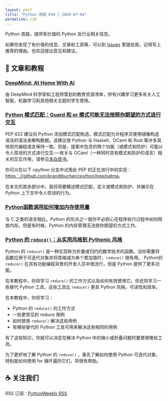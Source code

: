 ```yaml
---
layout: post
title: "Python 周报 #10 | 2020-07-04"
permalink: /10
---
```


Python 周报，提供有价值的 Python 及行业相关信息。

如果你发现了有价值的信息、文章和工具等，可以到 [Issues](https://github.com/qiwihui/PythonWeekly/issues) 里提给我，记得写上推荐的理由。也欢迎提出意见和建议。

<!-- ## :newspaper_roll: 新闻

Python 相关的新闻和观点。 -->

## :pencil: 文章和教程

### [DeepMind: At Home With AI](https://storage.googleapis.com/deepmind-media/research/New_AtHomeWithAI%20resources.pdf)

由 DeepMind 科学家和工程师策划的教育资源清单，供有兴趣学习更多有关人工智能，机器学习和其他相关主题的学生使用。

### [Python 模式匹配：Guard 和 or 模式可能无法按照你期望的方式进行交互](https://ncik-roberts.github.io/posts/pep622.html)

PEP 622 建议向 Python 添加模式匹配构造。模式匹配允许程序员使用镜像构造语法的语法来解构数据。该建议使 Python 与 Haskell，OCaml 和 Rust 等许多其他现代编程语言保持一致。但是，提案中包含的两个功能（或模式和防护）可能以令人惊讶的方式进行交互──有关与 OCaml（一种同时具有模式和防护的语言）相关的交互作用，请参见[本白皮书](https://hal.inria.fr/hal-01413241/document)。

你可以在以下 cpython 分支中试用此 PEP 的正在进行中的实现：[https：//github.com/brandtbucher/cpython/tree/patma](https://github.com/brandtbucher/cpython/tree/patma)。

在本文的其余部分中，我将简要概述模式匹配，定义或模式和防护，并展示在 Python 上下文中令人惊讶的行为。

### [Python函数调用如何增加内存使用量](https://pythonspeed.com/articles/function-calls-prevent-garbage-collection/)

与 C 之类的语言相比，Python 的优点之一就你不必担心在程序执行过程中如何释放内存。但是有时候，Python 的内存管理无法按你期望的方式工作。

### [Python 的 `reduce()`：从实用风格到 Pythonic 风格](https://realpython.com/python-reduce-function/)

Python 的 `reduce()` 是一种实现称为折叠或归约的数学技术的函数。当你需要将函数应用于可迭代对象并将其缩减为单个累加值时，`reduce()` 很有用。 Python的 `reduce()` 在具有功能编程背景的开发人员中很流行，但是 Python 提供了更多功能。

在本教程中，你将学习 `reduce()` 的工作方式以及如何有效使用它。你还将学习一些替代 Python 工具，这些工具比 `reduce()` 更具 Python 风格，可读性和效率。

在本教程中，你将学习：

- Python 的 `reduce()` 的工作方式
- 一些更常见的 reduce 用例
- 如何使用 `reduce()` 解决这些用例
- 有哪些替代的 Python 工具可用来解决这些相同的用例

有了这些知识，你就可以决定在解决 Python 中的缩小或折叠问题时要使用哪些工具。

为了更好地了解 Python 的 `reduce()` ，事先了解如何使用 Python 可迭代对象，特别是如何使用 for 循环遍历它们，将很有帮助。

<!-- ## :office: 项目，软件包和代码

开源的项目，软件包和代码，以及开发过程中用常用的工具等。 -->

<!-- ## :books: 书籍

不错的书的推荐。 -->

<!-- ## :tv: 音视频

不错的音频和视频推荐，包含播客等。 -->

## :coffee: 关注我们

RSS 订阅：[PythonWeekly RSS](https://pyweekly.qiwihui.com/feed.xml)
